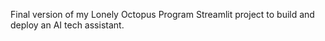 Final version of my Lonely Octopus Program Streamlit project to build and deploy an AI tech assistant. 
